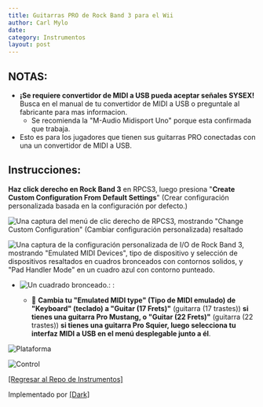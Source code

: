 ```yaml
---
title: Guitarras PRO de Rock Band 3 para el Wii
author: Carl Mylo
date: 
category: Instrumentos
layout: post
---
```


## NOTAS:

* **¡Se requiere convertidor de MIDI a USB pueda aceptar señales SYSEX!** Busca en el manual de tu convertidor de MIDI a USB o preguntale al fabricante para mas informacion.
	* Se recomienda la "M-Audio Midisport Uno" porque esta confirmada que trabaja.
* Esto es para los jugadores que tienen sus guitarras PRO conectadas con una un convertidor de MIDI a USB.

## Instrucciones:
**Haz click derecho en Rock Band 3** en RPCS3, luego presiona "**Create Custom Configuration From Default Settings**" (Crear configuración personalizada basada en la configuración por defecto.)  

![Una captura del menú de clic derecho de RPCS3, mostrando "Change Custom Configuration" (Cambiar configuración personalizada) resaltado](https://raw.githubusercontent.com/hmxmilohax/rb3-pc/main/assets/images/cust/rpcs3customconfigchange.png "Change Custom Configuration")

![Una captura de la configuración personalizada de I/O de Rock Band 3, mostrando "Emulated MIDI Devices", tipo de dispositivo y selección de dispositivos resaltados en cuadros bronceados con contornos solidos, y "Pad Handler Mode" en un cuadro azul con contorno punteado.](https://raw.githubusercontent.com/hmxmilohax/rb3-pc/main/assets/images/cust/io.png "I/O")

* ![Un cuadrado bronceado.](https://raw.githubusercontent.com/hmxmilohax/rb3-pc/main/assets/images/cust/smalltan.png "Cuadrado bronceado"): :

	* 🎸 **Cambia tu "Emulated MIDI type" (Tipo de MIDI emulado) de "Keyboard" (teclado) a "Guitar (17 Frets)"** (guitarra (17 trastes)) **si tienes una guitarra Pro Mustang, o "Guitar (22 Frets)"** (guitarra (22 trastes)) **si tienes una guitarra Pro Squier, luego selecciona tu interfaz MIDI a USB en el menú desplegable junto a él**.


![Plataforma](https://raw.githubusercontent.com/hmxmilohax/rb3-pc/main/assets/images/instruments/wii.png "Plataforma") 

![Control](https://raw.githubusercontent.com/hmxmilohax/rb3-pc/main/assets/images/instruments/rbprotar.png "Control") 

[[Regresar al Repo de Instrumentos]](https://hmxmilohax.github.io/rb3-pc/english/instrumentrepo/#instrument-list)

Implementado por [[Dark]](https://dark.ski/)